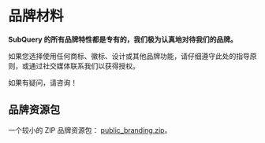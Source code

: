 # 品牌材料

**SubQuery 的所有品牌特性都是专有的，我们极为认真地对待我们的品牌。**

如果您选择使用任何商标、徽标、设计或其他品牌功能，请仔细遵守此处的指导原则，或通过社交媒体联系我们以获得授权。

如果有疑问，请咨询！

## 品牌资源包

一个较小的 ZIP 品牌资源包： [public_branding.zip](https://static.subquery.network/public_branding.zip)。
